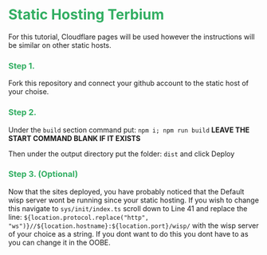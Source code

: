 # <span style="color: #32ae62;">Static Hosting Terbium</span>

For this tutorial, Cloudflare pages will be used however the instructions will be similar on other static hosts.

### <span style="color: #32ae62;">Step 1.</span>

Fork this repository and connect your github account to the static host of your choise.

### <span style="color: #32ae62;">Step 2.</span>

Under the `build` section command put: `npm i; npm run build` **LEAVE THE START COMMAND BLANK IF IT EXISTS**

Then under the output directory put the folder: `dist` and click Deploy

### <span style="color: #32ae62;">Step 3. (Optional)</span>

Now that the sites deployed, you have probably noticed that the Default wisp server wont be running since your static hosting. If you wish to change this navigate to `sys/init/index.ts` scroll down to Line 41 and replace the line: `${location.protocol.replace("http", "ws")}//${location.hostname}:${location.port}/wisp/` with the wisp server of your choice as a string. If you dont want to do this you dont have to as you can change it in the OOBE.
